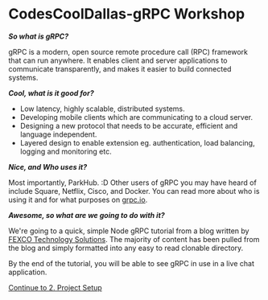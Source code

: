 CodesCoolDallas-gRPC Workshop
=============================

***So what is gRPC?***

gRPC is a modern, open source remote procedure call (RPC) framework that can run anywhere. It enables client and server applications to communicate transparently, and makes it easier to build connected systems.

***Cool, what is it good for?***

* Low latency, highly scalable, distributed systems.
* Developing mobile clients which are communicating to a cloud server.
* Designing a new protocol that needs to be accurate, efficient and language independent.
* Layered design to enable extension eg. authentication, load balancing, logging and monitoring etc.

***Nice, and Who uses it?***

Most importantly, ParkHub. :D Other users of gRPC you may have heard of include Square, Netflix, Cisco, and Docker. You can read more about who is using it and for what purposes on [grpc.io](https://grpc.io/).

***Awesome, so what are we going to do with it?***

We're going to a quick, simple Node gRPC tutorial from a blog written by [FEXCO Technology Solutions](https://techblog.fexcofts.com/2018/07/20/grpc-nodejs-chat-example/). The majority of content has been pulled from the blog and simply formatted into any easy to read clonable directory. 

By the end of the tutorial, you will be able to see gRPC in use in a live chat application. 

[Continue to 2. Project Setup](../2_setup)
